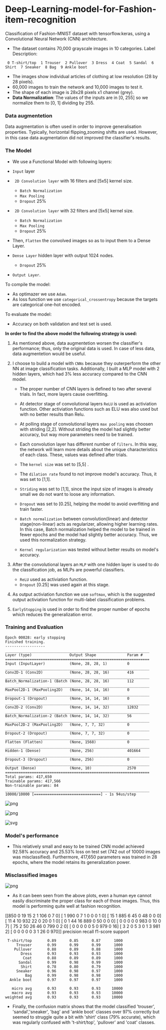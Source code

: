 # Deep-Learning-model-for-Fashion-item-recognition
Classification of Fashion-MNIST dataset with tensorflow.keras, using a Convolutional Neural Network (CNN) architecture.
* The dataset contains 70,000 grayscale images in 10 categories.
Label Description:

``
0 T-shirt/top 
1 Trouser 
2 Pullover 
3 Dress 
4 Coat 
5 Sandal 
6 Shirt 
7 Sneaker 
8 Bag 
9 Ankle boot``

* The images show individual articles of clothing at low resolution (28 by 28 pixels).
* 60,000 images to train the network and 10,000 images to test it.
* The shape of each image is 28x28 pixels x1 channel (grey).
* **Data Normalization**: The values of the inputs are in [0, 255] so we normalize them to [0, 1] dividing by 255.

### Data augmentetion

Data augmentation is often used in order to improve generalisation properties. Typically, horizontal ﬂipping,zooming shifts are used. However, in this case data augmentation did not improved the classifier's results.

### The Model 

- We use a Functional Model with following layers:
    
- `Input` layer 
- ` 2D Convolution layer` with 16 filters and [5x5] kernel size.
    - `Batch Normalization`
    - `Max Pooling`
    - `Dropout` 25%
- ` 2D Convolution layer` with 32 filters and [5x5] kernel size.
    - `Batch Normalization`
    - `Max Pooling`
    - `Dropout` 25%
- Then, `Flatten` the convolved images so as to input them to a Dense Layer.
- `Dense Layer` hidden layer with output 1024 nodes.
    - `Dropout` 25%
- `Output Layer`.

To compile the model:
- As optimazer we use `Adam`.
- As loss function we use `categorical_crossentropy` because the targets are categorical one-hot encoded.

To evaluate the model:
- Accuracy on both validation and test set is used.


**In order to find the above model the following strategy is used:**
1. As mentioned above, data augmentetion worsen the classifier's performance; thus, only the original data is used. In case of less data, data augmentetion would be useful.
2. I choose to build a model with `CNNs` because they outerperform the other NN at image classification tasks. Additionally, I built a MLP model with 2 hidden layers, which had 3% less accuracy compared to the CNN model.
    
    - The proper number of CNN layers is defined to two after several trials. In fact, more layers cause overfitting.
    
    - At detector stage of convolutional layers `ReLU` is used as activiation function. Other activiation functions such as ELU was also used but with no better results than Relu.
   
    - At polling stage of convolutional layers `max pooling` was choosen with striding [2,2]. Without striding the model had slightly better accuracy, but way more parameters need to be trained. 
   
    - Each convolution layer has different number of `filters`. In this way, the network will learn more details about the unique characteristics of each class. These, values was defined after trials.
    
    - The `kernel size` was set to [5,5] .
    
    - The `dilation rate` found to not improve model's accuracy. Thus, it was set to [1,1].
    
    - `Striding` was set to [1,1], since the input size of images is already small we do not want to loose any information.
    
    - `Dropout` was set to [0.25], helping the model to avoid overfitting and train faster.
    
    - `Batch normalization` between convolution(linear) and detector stage(non-linear) acts as regularizer, allowing higher learning rates. In this case, Batch normalization helped the model to be trained in fewer epochs and the model had slightly better accuracy. Thus, we used this normalization strategy.
    - `Kernel regularization` was tested without better results on model's accuracy.

3. After the convolutional layers an `MLP` with one hidden layer is used to do the classification job, as MLPs are powerful classifiers.
      
     - `ReLU` used as activiation function.
     - `Dropout` [0.25] was used again at this stage.

4.  As output activiation function we use `softmax`, which is the suggested output activiation function for multi-label classification problems.
5. `EarlyStopping` is used in order to find the proper number of epochs which reduces the generalization error.

### Training and Evaluation
    Epoch 00028: early stopping
    Finished training.
    ------------------
    _________________________________________________________________
    Layer (type)                 Output Shape              Param #   
    =================================================================
    Input (InputLayer)           (None, 28, 28, 1)         0         
    _________________________________________________________________
    Conv2D-1 (Conv2D)            (None, 28, 28, 16)        416       
    _________________________________________________________________
    Batch_Normalization-1 (Batch (None, 28, 28, 16)        112       
    _________________________________________________________________
    MaxPool2D-1 (MaxPooling2D)   (None, 14, 14, 16)        0         
    _________________________________________________________________
    Dropout-1 (Dropout)          (None, 14, 14, 16)        0         
    _________________________________________________________________
    Conv2D-2 (Conv2D)            (None, 14, 14, 32)        12832     
    _________________________________________________________________
    Batch_Normalization-2 (Batch (None, 14, 14, 32)        56        
    _________________________________________________________________
    MaxPool2D-2 (MaxPooling2D)   (None, 7, 7, 32)          0         
    _________________________________________________________________
    Dropout-2 (Dropout)          (None, 7, 7, 32)          0         
    _________________________________________________________________
    Flatten (Flatten)            (None, 1568)              0         
    _________________________________________________________________
    Hidden-1 (Dense)             (None, 256)               401664    
    _________________________________________________________________
    Dropout-3 (Dropout)          (None, 256)               0         
    _________________________________________________________________
    Output (Dense)               (None, 10)                2570      
    =================================================================
    Total params: 417,650
    Trainable params: 417,566
    Non-trainable params: 84
    _________________________________________________________________
    10000/10000 [==============================] - 1s 94us/step

![png](output_14_1.png)

![png](output_14_2.png)

![svg](output_15_0.svg)

### Model's performance

- This relatively small and easy to be trained CNN model achieved 92.58% accuracy and 25.53% loss on test set (742 out of 10000 images was misclassified). Furthermore, 417,650 parameters was trained in 28 epochs, where the model retains its generalization power.

### Misclassified images

![png](output_20_0.png)


- As it can been seen from the above plots, even a human eye cannot easily discriminate the proper class for each of those images. Thus, this model is performing quite well at fashion recognition.

 [[850   0  19  15   2   1 106   0   7   0]
     [  1 990   0   7   1   0   0   0   1   0]
     [ 15   1 885   6  45   0  48   0   0   0]
     [ 11   4  10 932  22   0  20   0   1   0]
     [  0   1  44  16 889   0  50   0   0   0]
     [  0   0   0   0   0 983   0  10   0   7]
     [ 75   2  50  26  46   0 799   0   2   0]
     [  0   0   0   0   0   5   0 979   0  16]
     [  3   2   0   5   3   0   1   3 981   2]
     [  0   0   0   0   0   3   1  26   0 970]]
                  precision    recall  f1-score   support
    
     T-shirt/top       0.89      0.85      0.87      1000
         Trouser       0.99      0.99      0.99      1000
        Pullover       0.88      0.89      0.88      1000
           Dress       0.93      0.93      0.93      1000
            Coat       0.88      0.89      0.89      1000
          Sandal       0.99      0.98      0.99      1000
           Shirt       0.78      0.80      0.79      1000
         Sneaker       0.96      0.98      0.97      1000
             Bag       0.99      0.98      0.98      1000
      Ankle boot       0.97      0.97      0.97      1000
    
       micro avg       0.93      0.93      0.93     10000
       macro avg       0.93      0.93      0.93     10000
    weighted avg       0.93      0.93      0.93     10000
    
- Finally, the confusion matrix shows that the model classified 'trouser', 'sandal','sneaker', 'bag' and 'ankle boot' classes over 97% correctly but seemed to struggle quite a bit with 'shirt' class (79% accurate), which was regularly confused with 't-shirt/top', 'pullover' and 'coat' classes.


